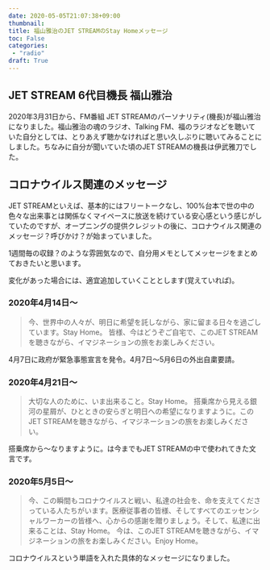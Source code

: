```yaml
---
date: 2020-05-05T21:07:38+09:00
thumbnail:
title: 福山雅治のJET STREAMのStay Homeメッセージ
toc: False
categories:
 - "radio"
draft: True
---
```

## JET STREAM 6代目機長 福山雅治
2020年3月31日から、FM番組 JET STREAMのパーソナリティ(機長)が福山雅治になりました。福山雅治の魂のラジオ、Talking FM、福のラジオなどを聴いていた自分としては、とりあえず聴かなければと思い久しぶりに聴いてみることにしました。ちなみに自分が聞いていた頃のJET STREAMの機長は伊武雅刀でした。

## コロナウイルス関連のメッセージ
JET STREAMといえば、基本的にはフリートークなし、100%台本で世の中の色々な出来事とは関係なくマイペースに放送を続けている安心感という感じがしていたのですが、オープニングの提供クレジットの後に、コロナウイルス関連のメッセージ？呼びかけ？が始まっていました。

1週間毎の収録？のような雰囲気なので、自分用メモとしてメッセージをまとめておきたいと思います。

変化があった場合には、適宜追加していくこととします(覚えていれば)。

### 2020年4月14日〜
>今、世界中の人々が、明日に希望を託しながら、家に留まる日々を過ごしています。Stay Home。
>皆様、今はどうぞご自宅で、このJET STREAMを聴きながら、イマジネーションの旅をお楽しみください。

4月7日に政府が緊急事態宣言を発令。4月7日〜5月6日の外出自粛要請。

### 2020年4月21日〜
>大切な人のために、いま出来ること。Stay Home。
>搭乗席から見える銀河の星屑が、ひとときの安らぎと明日への希望になりますように。このJET STREAMを聴きながら、イマジネーションの旅をお楽しみください。

搭乗席から〜なりますように。は今までもJET STREAMの中で使われてきた文言です。

### 2020年5月5日〜
>今、この瞬間もコロナウイルスと戦い、私達の社会を、命を支えてくださっている人たちがいます。医療従事者の皆様、そしてすべてのエッセンシャルワーカーの皆様へ、心からの感謝を贈りましょう。そして、私達に出来ることは、Stay Home。
>今は、このJET STREAMを聴きながら、イマジネーションの旅をお楽しみください。Enjoy Home。

コロナウイルスという単語を入れた具体的なメッセージになりました。
